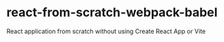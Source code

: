 # react-from-scratch-webpack-babel
React application from scratch without using Create React App or Vite
